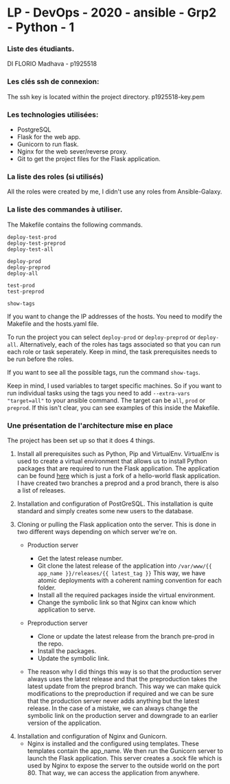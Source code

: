 # LP - DevOps - 2020 - ansible - Grp2 - Python - 1

### Liste des étudiants.

DI FLORIO Madhava - p1925518

### Les clés ssh de connexion:

The ssh key is located within the project directory. p1925518-key.pem

### Les technologies utilisées:

-   PostgreSQL
-   Flask for the web app.
-   Gunicorn to run flask.
-   Nginx for the web sever/reverse proxy.
-   Git to get the project files for the Flask application.

### La liste des roles (si utilisés)

All the roles were created by me, I didn't use any roles from Ansible-Galaxy.

### La liste des commandes à utiliser.

The Makefile contains the following commands.

```
deploy-test-prod
deploy-test-preprod
deploy-test-all

deploy-prod
deploy-preprod
deploy-all

test-prod
test-preprod

show-tags
```

If you want to change the IP addresses of the hosts. You need to modify the Makefile and the hosts.yaml file.

To run the project you can select `deploy-prod` or `deploy-preprod` or `deploy-all`. Alternatively, each of the roles has tags associated so that you can run each role or task seperately. Keep in mind, the task prerequisites needs to be run before the roles.

If you want to see all the possible tags, run the command `show-tags`.

Keep in mind, I used variables to target specific machines. So if you want to run individual tasks using the tags you need to add `--extra-vars "target=all"` to your ansible command. The target can be `all`, `prod` or `preprod`. If this isn't clear, you can see examples of this inside the Makefile.

### Une présentation de l'architecture mise en place

The project has been set up so that it does 4 things.

1. Install all prerequisites such as Python, Pip and VirtualEnv. VirtualEnv is used to create a virtual environment that allows us to install Python packages that are required to run the Flask application. The application can be found [here](https://github.com/mierz00/flask-hello-world) which is just a fork of a hello-world flask application. I have created two branches a preprod and a prod branch, there is also a list of releases.

2) Installation and configuration of PostGreSQL. This installation is quite standard and simply creates some new users to the database.

3) Cloning or pulling the Flask application onto the server. This is done in two different ways depending on which server we're on.

    - Production server

        - Get the latest release number.
        - Git clone the latest release of the application into `/var/www/{{ app_name }}/releases/{{ latest_tag }}` This way, we have atomic deployments with a coherent naming convention for each folder.
        - Install all the required packages inside the virtual environment.
        - Change the symbolic link so that Nginx can know which application to serve.

    - Preproduction server

        - Clone or update the latest release from the branch pre-prod in the repo.
        - Install the packages.
        - Update the symbolic link.

    - The reason why I did things this way is so that the production server always uses the latest release and that the preproduction takes the latest update from the preprod branch. This way we can make quick modifications to the preproduction if required and we can be sure that the production server never adds anything but the latest release. In the case of a mistake, we can always change the symbolic link on the production server and downgrade to an earlier version of the application.

4. Installation and configuration of Nginx and Gunicorn.
    - Nginx is installed and the configured using templates. These templates contain the app_name. We then run the Gunicorn server to launch the Flask application. This server creates a .sock file which is used by Nginx to expose the server to the outside world on the port 80. That way, we can access the application from anywhere.
